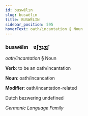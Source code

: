 ```yaml
---
id: buswëlın
slug: buswëlın
title: BUSWËLIN
sidebar_position: 595
hoverText: oath/incantation § Noun
---
```


### buswëlın&emsp;<span kind="abugida">ʋ́ʃʒʇʓ̃ȷ</span>

*oath/incantation* **§** Noun

**Verb**: to be an oath/incantation

**Noun**: oath/incancation

**Modifier**: oath/incantation-related

Dutch bezwering undefined

*Germanic Language Family*